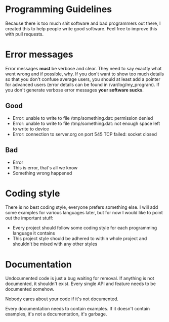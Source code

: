 # Programming Guidelines
Because there is too much shit software and bad programmers out there, I created this to help people write good software. Feel free to improve this with pull requests.

# Error messages
Error messages **must** be verbose and clear. They need to say exactly what went wrong and if possible, why. If you don't want to show too much details so that you don't confuse average users, you should at least add a pointer for advanced users (error details can be found in /var/log/my_program). If you don't generate verbose error messages **your software sucks**.
## Good
* Error: unable to write to file /tmp/something.dat: permission denied
* Error: unable to write to file /tmp/something.dat: not enough space left to write to device
* Error: connection to server.org on port 545 TCP failed: socket closed
## Bad
* Error
* This is error, that's all we know
* Something wrong happened

# Coding style
There is no best coding style, everyone prefers something else. I will add some examples for various languages later, but for now I would like to point out the important stuff:
* Every project should follow some coding style for each programming language it contains
* This project style should be adhered to within whole project and shouldn't be mixed with any other styles

# Documentation
Undocumented code is just a bug waiting for removal. If anything is not documented, it shouldn't exist. Every single API and feature needs to be documented somehow.

Nobody cares about your code if it's not documented.

Every documentation needs to contain examples. If it doesn't contain examples, it's not a documentation, it's garbage.
